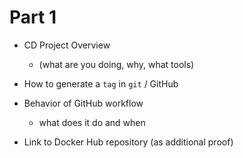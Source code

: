 # Part 1

- CD Project Overview
  - (what are you doing, why, what tools)

- How to generate a `tag` in `git` / GitHub

- Behavior of GitHub workflow
  - what does it do and when

- Link to Docker Hub repository (as additional proof)
